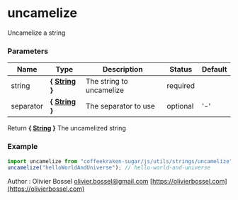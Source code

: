 # uncamelize

Uncamelize a string

### Parameters

| Name      | Type                                                                                                   | Description              | Status   | Default |
| --------- | ------------------------------------------------------------------------------------------------------ | ------------------------ | -------- | ------- |
| string    | **{ [String](https://developer.mozilla.org/fr/docs/Web/JavaScript/Reference/Objets_globaux/String) }** | The string to uncamelize | required |
| separator | **{ [String](https://developer.mozilla.org/fr/docs/Web/JavaScript/Reference/Objets_globaux/String) }** | The separator to use     | optional | '-'     |

Return **{ [String](https://developer.mozilla.org/fr/docs/Web/JavaScript/Reference/Objets_globaux/String) }** The uncamelized string

### Example

```js
import uncamelize from "coffeekraken-sugar/js/utils/strings/uncamelize";
uncamelize("helloWorldAndUniverse"); // hello-world-and-universe
```

Author : Olivier Bossel [olivier.bossel@gmail.com](mailto:olivier.bossel@gmail.com) [https://olivierbossel.com](https://olivierbossel.com)
